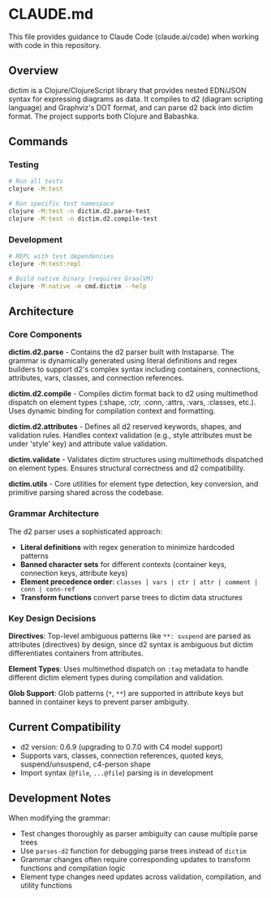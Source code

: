 # CLAUDE.md

This file provides guidance to Claude Code (claude.ai/code) when working with code in this repository.

## Overview

dictim is a Clojure/ClojureScript library that provides nested EDN/JSON syntax for expressing diagrams as data. It compiles to d2 (diagram scripting language) and Graphviz's DOT format, and can parse d2 back into dictim format. The project supports both Clojure and Babashka.

## Commands

### Testing
```bash
# Run all tests
clojure -M:test

# Run specific test namespace  
clojure -M:test -n dictim.d2.parse-test
clojure -M:test -n dictim.d2.compile-test
```

### Development  
```bash
# REPL with test dependencies
clojure -M:test:repl

# Build native binary (requires GraalVM)
clojure -M:native -m cmd.dictim --help
```

## Architecture

### Core Components

**dictim.d2.parse** - Contains the d2 parser built with Instaparse. The grammar is dynamically generated using literal definitions and regex builders to support d2's complex syntax including containers, connections, attributes, vars, classes, and connection references.

**dictim.d2.compile** - Compiles dictim format back to d2 using multimethod dispatch on element types (:shape, :ctr, :conn, :attrs, :vars, :classes, etc.). Uses dynamic binding for compilation context and formatting.

**dictim.d2.attributes** - Defines all d2 reserved keywords, shapes, and validation rules. Handles context validation (e.g., style attributes must be under 'style' key) and attribute value validation.

**dictim.validate** - Validates dictim structures using multimethods dispatched on element types. Ensures structural correctness and d2 compatibility.

**dictim.utils** - Core utilities for element type detection, key conversion, and primitive parsing shared across the codebase.

### Grammar Architecture

The d2 parser uses a sophisticated approach:
- **Literal definitions** with regex generation to minimize hardcoded patterns
- **Banned character sets** for different contexts (container keys, connection keys, attribute keys)
- **Element precedence order**: `classes | vars | ctr | attr | comment | conn | conn-ref`
- **Transform functions** convert parse trees to dictim data structures

### Key Design Decisions

**Directives**: Top-level ambiguous patterns like `**: suspend` are parsed as attributes (directives) by design, since d2 syntax is ambiguous but dictim differentiates containers from attributes.

**Element Types**: Uses multimethod dispatch on `:tag` metadata to handle different dictim element types during compilation and validation.

**Glob Support**: Glob patterns (`*`, `**`) are supported in attribute keys but banned in container keys to prevent parser ambiguity.

## Current Compatibility

- d2 version: 0.6.9 (upgrading to 0.7.0 with C4 model support)
- Supports vars, classes, connection references, quoted keys, suspend/unsuspend, c4-person shape
- Import syntax (`@file`, `...@file`) parsing is in development

## Development Notes

When modifying the grammar:
- Test changes thoroughly as parser ambiguity can cause multiple parse trees
- Use `parses-d2` function for debugging parse trees instead of `dictim`
- Grammar changes often require corresponding updates to transform functions and compilation logic
- Element type changes need updates across validation, compilation, and utility functions